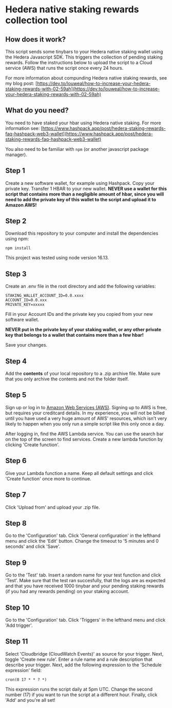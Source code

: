 # Hedera native staking rewards collection tool

## How does it work?

This script sends some tinybars to your Hedera native staking wallet using the Hedera Javascript SDK. This triggers the collection of pending staking rewards. Follow the instructions below to upload the script to a Cloud service (AWS) that runs the script once every 24 hours.

For more information about compunding Hedera native staking rewards, see my blog post: [https://dev.to/louweal/how-to-increase-your-hedera-staking-rewards-with-02-59ah](https://dev.to/louweal/how-to-increase-your-hedera-staking-rewards-with-02-59ah)

## What do you need?

You need to have staked your hbar using Hedera native staking. For more information see: [https://www.hashpack.app/post/hedera-staking-rewards-faq-hashpack-web3-wallet](https://www.hashpack.app/post/hedera-staking-rewards-faq-hashpack-web3-wallet)

You also need to be familiar with `npm` (or another javascript package manager).

## Step 1

Create a new software wallet, for example using Hashpack. Copy your private key. Transfer 1 HBAR to your new wallet.
**NEVER use a wallet for this script that contains more than a negligible amount of hbar, since you will need to add the private key of this wallet to the script and upload it to Amazon AWS!**

## Step 2

Download this repository to your computer and install the dependencies using npm:

```
npm install
```

This project was tested using node version 16.13.

## Step 3

Create an .env file in the root directory and add the following variables:

```
STAKING_WALLET_ACCOUNT_ID=0.0.xxxx
ACCOUNT_ID=0.0.xxx
PRIVATE_KEY=xxxxx
```

Fill in your Account IDs and the private key you copied from your new software wallet.

**NEVER put in the private key of your staking wallet, or any other private key that belongs to a wallet that contains more than a few hbar!**

Save your changes.

## Step 4

Add the **contents** of your local repository to a .zip archive file. Make sure that you only archive the contents and not the folder itself.

## Step 5

Sign up or log in to [Amazon Web Services (AWS)](https://aws.amazon.com). Signing up to AWS is free, but requires your creditcard details. In my experience, you will not be billed until you have used a very huge amount of AWS' resources, which isn't very likely to happen when you only run a simple script like this only once a day.

After logging in, find the AWS Lambda service. You can use the search bar on the top of the screen to find services. Create a new lambda function by clicking 'Create function'.

## Step 6

Give your Lambda function a name. Keep all default settings and click 'Create function' once more to continue.

## Step 7

Click 'Upload from' and upload your .zip file.

## Step 8

Go to the 'Configuration' tab. Click 'General configuration' in the lefthand menu and click the 'Edit' button. Change the timeout to '5 minutes and 0 seconds' and click 'Save'.

## Step 9

Go to the 'Test' tab. Insert a random name for your test function and click 'Test'. Make sure that the test ran succesfully, that the logs are as expected and that you have received 1000 tinybar and your pending staking rewards (if you had any rewards pending) on your staking account.

## Step 10

Go to the 'Configuration' tab. Click 'Triggers' in the lefthand menu and click 'Add trigger'.

## Step 11

Select 'Cloudbridge (CloudWatch Events)' as source for your trigger. Next, toggle 'Create new rule'. Enter a rule name and a rule description that describe your trigger.
Next, add the following expression to the 'Schedule expression' field:

```
cron(0 17 * * ? *)
```

This expression runs the script daily at 5pm UTC. Change the second number (17) if you want to run the script at a different hour.
Finally, click 'Add' and you're all set!
